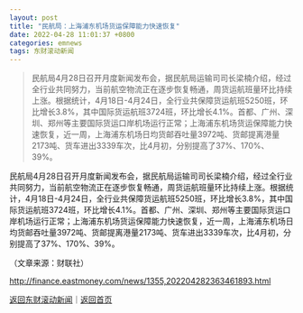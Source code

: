 ```yaml
---
layout: post
title: "民航局：上海浦东机场货运保障能力快速恢复"
date: 2022-04-28 11:01:37 +0800
categories: emnews
tags: 东财滚动新闻
---
```

> 民航局4月28日召开月度新闻发布会，据民航局运输司司长梁楠介绍，经过全行业共同努力，当前航空物流正在逐步恢复畅通，周货运航班量环比持续上涨。根据统计，4月18日-4月24日，全行业共保障货运航班5250班，环比增长3.8%，其中国际货运航班3724班，环比增长4.1%。首都、广州、深圳、郑州等主要国际货运口岸机场运行正常；上海浦东机场货运保障能力快速恢复，近一周，上海浦东机场日均货邮吞吐量3972吨、货邮提离港量2173吨、货车进出3339车次，比4月初，分别提高了37%、170%、39%。

<p>民航局4月28日召开月度新闻发布会，据民航局运输司司长梁楠介绍，经过全行业共同努力，当前航空物流正在逐步恢复畅通，周货运航班量环比持续上涨。根据统计，4月18日-4月24日，全行业共保障货运航班5250班，环比增长3.8%，其中国际货运航班3724班，环比增长4.1%。首都、广州、深圳、郑州等主要国际货运口岸机场运行正常；上海浦东机场货运保障能力快速恢复，近一周，上海浦东机场日均货邮吞吐量3972吨、货邮提离港量2173吨、货车进出3339车次，比4月初，分别提高了37%、170%、39%。</p><p class="em_media">（文章来源：财联社）</p>

<http://finance.eastmoney.com/news/1355,202204282363461893.html>

[返回东财滚动新闻](//finews.withounder.com/emnews/)｜[返回首页](//finews.withounder.com/)